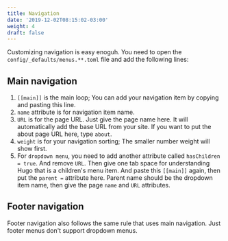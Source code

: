 ```yaml
---
title: Navigation
date: '2019-12-02T08:15:02-03:00'
weight: 4
draft: false
---
```


Customizing navigation is easy enoguh. You need to open the `config/_defaults/menus.**.toml` file and add the following lines:

Main navigation
---------------

1. `[[main]]` is the main loop; You can add your navigation item by copying and pasting this line.
2. `name` attribute is for navigation item name.
3. `URL` is for the page URL. Just give the page name here. It will automatically add the base URL from your site. If you want to put the about page URL here, type `about`.
4. `weight` is for your navigation sorting; The smaller number weight will show first.
5. For `dropdown menu`, you need to add another attribute called `hasChildren = true`. And remove `URL`. Then give one tab space for understanding Hugo that is a children's menu item. And paste this `[[main]]` again, then put the `parent =` attribute here. Parent name should be the dropdown item name, then give the page `name` and `URL` attributes.


Footer navigation
-----------------
Footer navigation also follows the same rule that uses main navigation. Just footer menus don't support dropdown menus.